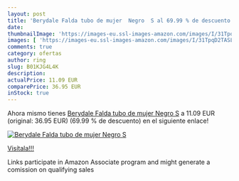 ```yaml
---
layout: post
title: 'Berydale Falda tubo de mujer  Negro  S al 69.99 % de descuento'
date: 
thumbnailImage: 'https://images-eu.ssl-images-amazon.com/images/I/31TpqD2TASL._SL200_.jpg'
images: [ 'https://images-eu.ssl-images-amazon.com/images/I/31TpqD2TASL._SL200_.jpg' ]
comments: true
category: ofertas
author: ring
slug: B01KJG4L4K
description:
actualPrice: 11.09 EUR
comparePrice: 36.95 EUR
inStock: true
---
```


Ahora mismo tienes [Berydale Falda tubo de mujer  Negro  S](https://www.amazon.es/dp/B01KJG4L4K/?tag=tolees-21) a 11.09 EUR (original: 36.95 EUR) (69.99 %  de descuento) en el siguiente enlace!

[![Berydale Falda tubo de mujer  Negro  S](https://images-eu.ssl-images-amazon.com/images/I/31TpqD2TASL._SL200_.jpg)](https://www.amazon.es/dp/B01KJG4L4K/?tag=tolees-21)

[Visítala!!!](https://www.amazon.es/dp/B01KJG4L4K/?tag=tolees-21)

Links participate in Amazon Associate program and might generate a comission on qualifying sales
